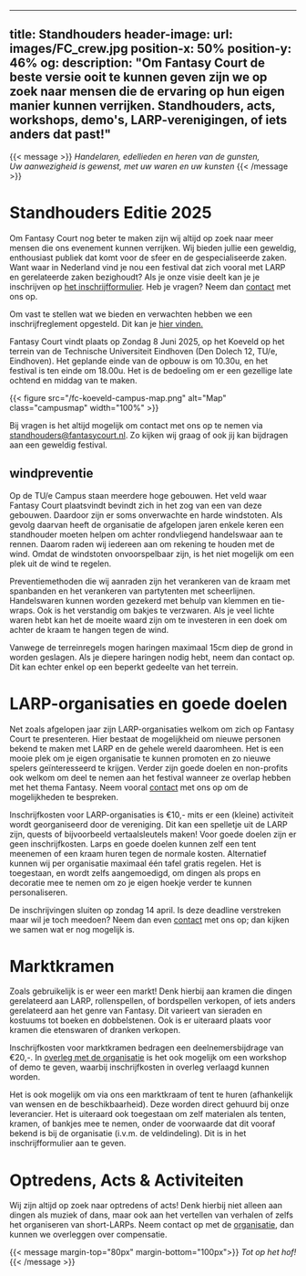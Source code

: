 
---
title: Standhouders
header-image:
  url: images/FC_crew.jpg
  position-x: 50%
  position-y: 46%
og:
  description: "Om Fantasy Court de beste versie ooit te kunnen geven zijn we op zoek naar mensen die de ervaring op hun eigen manier kunnen verrijken. Standhouders, acts, workshops, demo's, LARP-verenigingen, of iets anders dat past!"
---

{{< message >}}
  _Handelaren, edellieden en heren van de gunsten,_ \
  _Uw aanwezigheid is gewenst, met uw waren en uw kunsten_
{{< /message >}}

# Standhouders Editie 2025
Om Fantasy Court nog beter te maken zijn wij altijd op zoek naar meer mensen die ons evenement kunnen verrijken. Wij bieden jullie een geweldig, enthousiast publiek dat komt voor de sfeer en de gespecialiseerde zaken. Want waar in Nederland vind je nou een festival dat zich vooral met LARP en gerelateerde zaken bezighoudt? Als je onze visie deelt kan je je inschrijven op [het inschrijfformulier](https://docs.google.com/forms/d/e/1FAIpQLSdgNXPGttfaqPzkXfZpr1McJyhMBjCHTCpDKVrfEfgqgnLUFQ/viewform?usp=sf_link). Heb je vragen? Neem dan [contact](mailto:standhouders@fantasycourt.nl) met ons op.
 
Om vast te stellen wat we bieden en verwachten hebben we een inschrijfreglement opgesteld. Dit kan je [hier vinden.](https://docs.google.com/document/d/1lWsQuVgl0SjMx5kb9iwUHwva5-iMHPq9/edit?usp=sharing&ouid=118033485815882455862&rtpof=true&sd=true)
<!--Inschrijvingen voor standhouders zijn gesloten voor de editie van dit jaar. Fantasy court is gratis toegankelijk voor bezoekers zonder inschrijving, dus je kan wel langskomen en je volgend jaar inschrijven als het je bevalt! Heb je vragen? Neem dan [contact](mailto:standhouders@fantasycourt.nl) met ons op.-->

Fantasy Court vindt plaats op Zondag 8 Juni 2025, op het Koeveld op het terrein van de Technische Universiteit Eindhoven (Den Dolech 12, TU/e, Eindhoven). Het geplande einde van de opbouw is om 10.30u, en het festival is ten einde om 18.00u. Het is de bedoeling om er een gezellige late ochtend en middag van te maken.


{{< figure src="/fc-koeveld-campus-map.png" alt="Map" class="campusmap" width="100%" >}}

Bij vragen is het altijd mogelijk om contact met ons op te nemen via [standhouders@fantasycourt.nl](mailto:standhouders@fantasycourt.nl). Zo kijken wij graag of ook jij kan bijdragen aan een geweldig festival.


## windpreventie

Op de TU/e Campus staan meerdere hoge gebouwen. Het veld waar Fantasy Court plaatsvindt bevindt zich in het zog van een van deze gebouwen. Daardoor zijn er soms onverwachte en harde windstoten. Als gevolg daarvan heeft de organisatie de afgelopen jaren enkele keren een standhouder moeten helpen om achter rondvliegend handelswaar aan te rennen. Daarom raden wij iedereen aan om rekening te houden met de wind. Omdat de windstoten onvoorspelbaar zijn, is het niet mogelijk om een plek uit de wind te regelen.  

Preventiemethoden die wij aanraden zijn het verankeren van de kraam met spanbanden en het verankeren van partytenten met scheerlijnen. Handelswaren kunnen worden gezekerd met behulp van klemmen en tie-wraps. Ook is het verstandig om bakjes te verzwaren. Als je veel lichte waren hebt kan het de moeite waard zijn om te investeren in een doek om achter de kraam te hangen tegen de wind.

Vanwege de terreinregels mogen haringen maximaal 15cm diep de grond in worden geslagen. Als je diepere haringen nodig hebt, neem dan contact op. Dit kan echter enkel op een beperkt gedeelte van het terrein.


# LARP-organisaties en goede doelen
Net zoals afgelopen jaar zijn LARP-organisaties welkom om zich op Fantasy Court te presenteren. Hier bestaat de mogelijkheid om nieuwe personen bekend te maken met LARP en de gehele wereld daaromheen. Het is een mooie plek om je eigen organisatie te kunnen promoten en zo nieuwe spelers geïnteresseerd te krijgen. Verder zijn goede doelen en non-profits ook welkom om deel te nemen aan het festival wanneer ze overlap hebben met het thema Fantasy. Neem vooral  [contact](mailto:standhouders@fantasycourt.nl) met ons op om de mogelijkheden te bespreken.

Inschrijfkosten voor LARP-organisaties is €10,- mits er een (kleine) activiteit wordt georganiseerd door de vereniging. Dit kan een spelletje uit de LARP zijn, quests of bijvoorbeeld vertaalsleutels maken! Voor goede doelen zijn er geen inschrijfkosten. Larps en goede doelen  kunnen zelf een tent meenemen of een kraam huren tegen de normale kosten. Alternatief kunnen wij per organisatie maximaal één tafel gratis regelen. Het is toegestaan, en wordt zelfs aangemoedigd, om dingen als props en decoratie mee te nemen om zo je eigen hoekje verder te kunnen personaliseren.

De inschrijvingen sluiten op zondag 14 april. Is deze deadline verstreken maar wil je toch meedoen? Neem dan even [contact](mailto:standhouders@fantasycourt.nl) met ons op; dan kijken we samen wat er nog mogelijk is.

# Marktkramen
Zoals gebruikelijk is er weer een markt! Denk hierbij aan kramen die dingen gerelateerd aan LARP, rollenspellen, of bordspellen verkopen, of iets anders gerelateerd aan het genre van Fantasy. Dit varieert van sieraden en kostuums tot boeken en dobbelstenen. Ook is er uiteraard plaats voor kramen die etenswaren of dranken verkopen.

Inschrijfkosten voor marktkramen bedragen een deelnemersbijdrage van €20,-. In [overleg met de organisatie](mailto:organisatie@fantasycourt.nl?subject=Workshop%20Fantasy%20Court%202024) is het ook mogelijk om een workshop of demo te geven, waarbij inschrijfkosten in overleg verlaagd kunnen worden.

Het is ook mogelijk om via ons een marktkraam of tent te huren (afhankelijk van wensen en de beschikbaarheid). Deze worden direct gehuurd bij onze leverancier. Het is uiteraard ook toegestaan om zelf materialen als tenten, kramen, of bankjes mee te nemen, onder de voorwaarde dat dit vooraf bekend is bij de organisatie (i.v.m. de veldindeling). Dit is in het inschrijfformulier aan te geven.


# Optredens, Acts & Activiteiten
Wij zijn altijd op zoek naar optredens of acts! Denk hierbij niet alleen aan dingen als muziek of dans, maar ook aan het vertellen van verhalen of zelfs het organiseren van short-LARPs. Neem contact op met de [organisatie](mailto:optredens@fantasycourt.nl?subject=Optreden%20Fantasy%20Court%202024), dan kunnen we overleggen over compensatie.

{{< message margin-top="80px" margin-bottom="100px">}}
_Tot op het hof!_
{{< /message >}}


